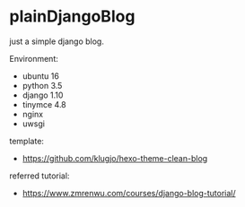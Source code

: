 # plainDjangoBlog

just a simple django blog.

Environment:
+ ubuntu 16
+ python 3.5
+ django 1.10
+ tinymce 4.8
+ nginx
+ uwsgi

template:
+ https://github.com/klugjo/hexo-theme-clean-blog

referred tutorial:
+ https://www.zmrenwu.com/courses/django-blog-tutorial/
